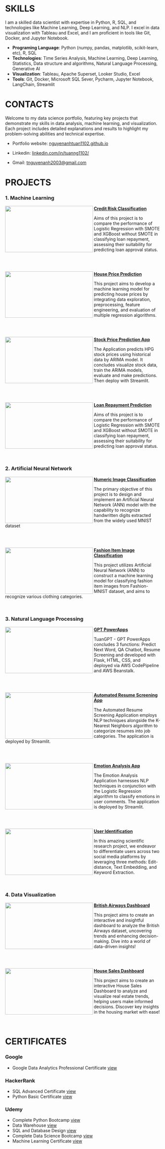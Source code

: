 # SKILLS

I am a skilled data scientist with expertise in Python, R, SQL, and technologies like Machine Learning, Deep Learning, and NLP. I excel in data visualization with Tableau and Excel, and I am proficient in tools like Git, Docker, and Jupyter Notebook.

- **Programing Language**: Python (numpy, pandas, matplotlib, scikit-learn, etc), R, SQL
- **Technologies**: Time Series Analysis, Machine Learning, Deep Learning, Statistics, Data structure and algorithms, Natural Language Processing, Generative AI
- **Visualization**: Tableau, Apache Superset, Looker Studio, Excel
- **Tools**: Git, Docker, Microsoft SQL Sever, Pycharm, Jupyter Notebook, LangChain, Streamlit

# CONTACTS

Welcome to my data science portfolio, featuring key projects that demonstrate my skills in data analysis, machine learning, and visualization. Each project includes detailed explanations and results to highlight my problem-solving abilities and technical expertise.

- Portfolio website: <a href="https://nguyenanhtuan1102.github.io/">nguyenanhtuan1102.github.io</a>

- Linkedin: <a href="https://linkedin.com/in/tuanng1102/">linkedin.com/in/tuanng1102/</a>

- Gmail: tnguyenanh2003@gmail.com

# PROJECTS

### 1. Machine Learning 

<a href="https://github.com/nguyenanhtuan1102/creadit-risk-classification"> <img align="left" width="285" height="150" src="https://github.com/user-attachments/assets/b84df45d-2934-478e-a679-4b38a920291b"> **[Credit Risk Classification](https://github.com/nguyenanhtuan1102/creadit-risk-classification)**

Aims of this project is to compare the performance of Logistic Regression with SMOTE and XGBoost without SMOTE in classifying loan repayment, assessing their suitability for predicting loan approval status.

<br />
<br />

<a href="https://github.com/nguyenanhtuan1102/house-price-prediction"> <img align="left" width="285" height="150" src="https://github.com/user-attachments/assets/4a9ce857-ed96-4b93-85f9-a8b861b4df22"> **[House Price Prediction](https://github.com/nguyenanhtuan1102/house-price-prediction)**

This project aims to develop a machine learning model for predicting house prices by integrating data exploration, preprocessing, feature engineering, and evaluation of multiple regression algorithms.

<br />
<br />

<a href="https://github.com/nguyenanhtuan1102/stock-price-prediction-app"> <img align="left" width="285" height="150" src="https://github.com/user-attachments/assets/bd6c7cff-c65d-4403-a413-1afeeaa097e1"> **[Stock Price Prediction App](https://github.com/nguyenanhtuan1102/stock-price-prediction-app)**

The Application predicts HPG stock prices using historical data by ARIMA model. It concludes visualize stock data, train the ARIMA models, evaluate and make predictions. Then deploy with Streamlit.

<br />
<br />

<a href="https://github.com/nguyenanhtuan1102/loan-repayment-prediction"> <img align="left" width="285" height="150" src="https://github.com/user-attachments/assets/a4b974c9-6ad7-4816-9c32-d5a734410261"> **[Loan Repayment Prediction](https://github.com/nguyenanhtuan1102/loan-repayment-prediction)**

Aims of this project is to compare the performance of Logistic Regression with SMOTE and XGBoost without SMOTE in classifying loan repayment, assessing their suitability for predicting loan approval status.

<br />

### 2. Artificial Neural Network

<a href="https://github.com/nguyenanhtuan1102/numeric-image-classification"> <img align="left" width="285" height="150" src="https://github.com/user-attachments/assets/eddf574a-255f-40c4-a02d-b696b1662a92"> **[Numeric Image Classification](https://github.com/nguyenanhtuan1102/numeric-image-classification)**

The primary objective of this project is to design and implement an Artificial Neural Network (ANN) model with the capability to recognize handwritten digits extracted from the widely used MNIST dataset

<br />
<br />

<a href="https://github.com/nguyenanhtuan1102/fashion-item-image-classification"> <img align="left" width="285" height="150" src="https://github.com/user-attachments/assets/1eea0f55-a9e8-4c82-867d-c865e5de8662"> **[Fashion Item Image Classification](https://github.com/nguyenanhtuan1102/fashion-item-image-classification)**

This project utilizes Artificial Neural Network (ANN) to construct a machine learning model for classifying fashion item images from Fashion-MNIST dataset, and aims to recognize various clothing categories.

<br />

### 3. Natural Language Processing

<a href="https://github.com/nguyenanhtuan1102/GPT-PowerApps"> <img align="left" width="285" height="150" src="https://github.com/user-attachments/assets/314e8784-9eaa-4bba-ac12-737d0f933cd1"> **[GPT PowerApps](https://github.com/nguyenanhtuan1102/GPT-PowerApps)**

TuanGPT - GPT PowerApps concludes 3 functions: Predict Next Word, QA Chatbot, Resume Screening and developed with Flask, HTML, CSS, and deployed via AWS CodePipeline and AWS Beanstalk.

<br />
<br />

<a href="https://github.com/nguyenanhtuan1102/resume-screening-app"> <img align="left" width="285" height="150" src="https://github.com/user-attachments/assets/e6bca44f-a496-41a1-ab21-8ee51d17d2fc"> **[Automated Resume Screening App](https://github.com/nguyenanhtuan1102/resume-screening-app)**

The Automated Resume Screening Application employs NLP techniques alongside the K-Nearest Neighbors algorithm to categorize resumes into job categories. The application is deployed by Streamlit.

<br />
<br />

<a href="https://github.com/nguyenanhtuan1102/emotion-detection-app"> <img align="left" width="285" height="150" src="https://github.com/user-attachments/assets/4e1e3704-0ec7-4729-a884-c4e76fd05901"> **[Emotion Analysis App](https://github.com/nguyenanhtuan1102/emotion-detection-app)**

The Emotion Analysis Application harnesses NLP techniques in conjunction with the Logistic Regression algorithm to classify emotions in user comments. The application is deployed by Streamlit.

<br />
<br />

<a href="https://github.com/nguyenanhtuan1102/user-identification"> <img align="left" width="285" height="150" src="https://github.com/user-attachments/assets/fdc17b5e-7067-4a99-9c4a-016353b568b5"> **[User Identification](https://github.com/nguyenanhtuan1102/user-identification)**

In this amazing scientific research project, we endeavor to differentiate users across two social media platforms by leveraging three methods: Edit-distance, Text Embedding, and Keyword Extraction.

<br />

### 4. Data Visualization

<a href="https://github.com/nguyenanhtuan1102/british-airway-report"> <img align="left" width="285" height="150" src="https://github.com/user-attachments/assets/af79af11-dacc-4d14-9d87-0b593390718c"> **[British Airways Dashboard](https://github.com/nguyenanhtuan1102/british-airway-report)**

This project aims to create an interactive and insightful dashboard to analyze the British Airways dataset, uncovering trends and enhancing decision-making. Dive into a world of data-driven insights!

<br />
<br />

<a href="https://github.com/nguyenanhtuan1102/house-sales-dashboard"> <img align="left" width="285" height="150" src="https://github.com/user-attachments/assets/0bde7869-a1f8-4691-af29-af3a6e35e971"> **[House Sales Dashboard](https://github.com/nguyenanhtuan1102/house-sales-dashboard)**

This project aims to create an interactive House Sales Dashboard to analyze and visualize real estate trends, helping users make informed decisions. Discover key insights in the housing market with ease!

<br />

# CERTIFICATES

### Google

- Google Data Analytics Professional Certificate <a href="https://www.coursera.org/account/accomplishments/professional-cert/TDU8CMQPHD8L/" target="_blank">view</a>

### HackerRank

- SQL Advanced Certificate <a href="https://www.hackerrank.com/certificates/7b5636a5253f" target="_blank">view</a>
- Python Basic Certificate <a href="https://www.hackerrank.com/certificates/34f66440f720" target="_blank">view</a>

### Udemy

- Complete Python Bootcamp <a href="https://www.udemy.com/certificate/UC-01271e9f-f720-4a1f-a7f4-5a8acbe7e75f/" target="_blank">view</a>
- Data Warehouse <a href="https://www.udemy.com/certificate/UC-6b8944b7-3a6f-4563-a0e5-398e62caf417/" target="_blank">view</a>
- SQL and Database Design <a href="https://www.udemy.com/certificate/UC-e8d8b0fe-0e90-41c8-99b1-8c12ab9cae14/" target="_blank">view</a>
- Complete Data Science Bootcamp <a href="https://www.udemy.com/certificate/UC-a374808d-4512-481b-8444-cd4270f08f35/" target="_blank">view</a>
- Machine Learning Certificate <a href="https://www.udemy.com/certificate/UC-949006ed-ea0c-48a7-976d-c6612318b364/" target="_blank">view</a>
